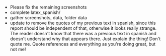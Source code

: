 
- Please fix the remaining screenshots
- complete latex_spanish/
- gather screenshots, data, folder data
- update to remove the quotes of my previous text in spanish, since this report should be independent of that, otherwise it looks really strange. The reader doesn't know that there was a previous text in spanish and doesn't understand why that appears there. Just explain the thing! Don't quote me. Quote references and everything as you're doing great, but not me!